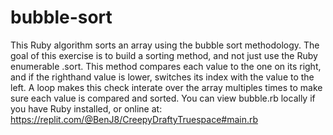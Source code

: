 # bubble-sort
This Ruby algorithm sorts an array using the bubble sort methodology. The goal of this exercise is to build a sorting method, and not just use the Ruby enumerable .sort.  This method compares each value to the one on its right, and if the righthand value is lower, switches its index with the value to the left. A loop makes this check interate over the array multiples times to make sure each value is compared and sorted. You can view bubble.rb locally if you have Ruby installed, or online at: https://replit.com/@BenJ8/CreepyDraftyTruespace#main.rb